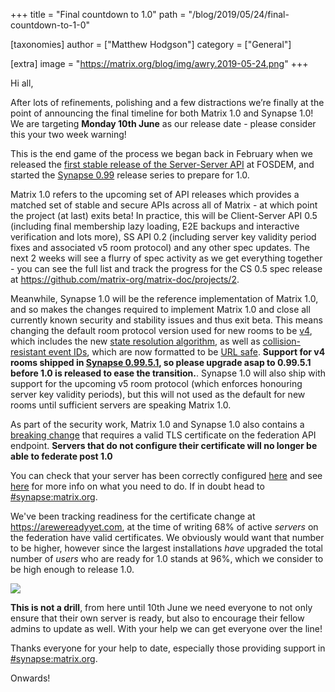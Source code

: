 +++
title = "Final countdown to 1.0"
path = "/blog/2019/05/24/final-countdown-to-1-0"

[taxonomies]
author = ["Matthew Hodgson"]
category = ["General"]

[extra]
image = "https://matrix.org/blog/img/awry.2019-05-24.png"
+++

Hi all,

After lots of refinements, polishing and a few distractions we’re finally at the point of announcing the final timeline for both Matrix 1.0 and Synapse 1.0! We are targeting __Monday 10th June__ as our release date - please consider this your two week warning!

This is the end game of the process we began back in February when we released the [first stable release of the Server-Server API](https://matrix.org/blog/2019/02/04/matrix-at-fosdem-2019) at FOSDEM, and started the [Synapse 0.99](https://matrix.org/blog/2019/02/05/synapse-0-99-0) release series to prepare for 1.0.

Matrix 1.0 refers to the upcoming set of API releases which provides a matched set of stable and secure APIs across all of Matrix - at which point the project (at last) exits beta! In practice, this will be Client-Server API 0.5 (including final membership lazy loading, E2E backups and interactive verification and lots more), SS API 0.2 (including server key validity period fixes and associated v5 room protocol) and any other spec updates. The next 2 weeks will see a flurry of spec activity as we get everything together - you can see the full list and track the progress for the CS 0.5 spec release at <https://github.com/matrix-org/matrix-doc/projects/2>.

Meanwhile, Synapse 1.0 will be the reference implementation of Matrix 1.0, and so makes the changes required to implement Matrix 1.0 and close all currently known security and stability issues and thus exit beta. This means changing the default room protocol version used for new rooms to be [v4](https://github.com/matrix-org/matrix-doc/blob/37871106c6fc6013c17b5711fb93853fff140267/proposals/2002-rooms-v4.md), which includes the new [state resolution algorithm](https://github.com/matrix-org/matrix-doc/blob/f714aaadd011ac736d779f8460202a8d95799123/proposals/1442-state-resolution.md), as well as [collision-resistant event IDs](https://github.com/matrix-org/matrix-doc/blob/erikj/event_id_hashes/proposals/1659-event-id-as-hashes.md), which are now formatted to be [URL safe](https://github.com/matrix-org/matrix-doc/blob/rav/proposal/no_slash_in_event_id/proposals/1884-replace-slashes-in-event_ids.md). __Support for v4 rooms shipped in [Synapse 0.99.5.1](https://matrix.org/blog/2019/05/21/synapse-0-99-5-1-released), so please upgrade asap to 0.99.5.1 before 1.0 is released to ease the transition.__. Synapse 1.0 will also ship with support for the upcoming v5 room protocol (which enforces honouring server key validity periods), but this will not used as the default for new rooms until sufficient servers are speaking Matrix 1.0.

As part of the security work, Matrix 1.0 and Synapse 1.0 also contains a [breaking change](https://github.com/matrix-org/synapse/blob/master/docs/MSC1711_certificates_FAQ.md#it-used-to-work-just-fine-why-are-you-breaking-everything) that requires a valid TLS certificate on the federation API endpoint. __Servers that do not configure their certificate will no longer be able to federate post 1.0__

You can check that your server has been correctly configured [here](https://federationtester.matrix.org/) and see [here](https://github.com/matrix-org/synapse/blob/master/docs/MSC1711_certificates_FAQ.md) for more info on what you need to do. If in doubt head to [#synapse:matrix.org](https://matrix.to/#/#synapse:matrix.org).

We've been tracking readiness for the certificate change at <https://arewereadyyet.com>, at the time of writing 68% of active _servers_ on the federation have valid certificates. We obviously would want that number to be higher, however since the largest installations _have_ upgraded the total number of _users_ who are ready for 1.0 stands at 96%, which we consider to be high enough to release 1.0.

<!-- markdownlint-disable-next-line no-alt-text -->
![](/blog/img/awry.2019-05-24.png)

__This is not a drill__, from here until 10th June we need everyone to not only ensure that their own server is ready, but also to encourage their fellow admins to update as well. With your help we can get everyone over the line!

Thanks everyone for your help to date, especially those providing support in [#synapse:matrix.org](https://matrix.to/#/#synapse:matrix.org).

Onwards!
